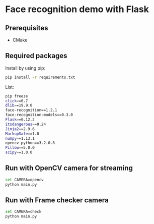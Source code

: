 # Face recognition demo with Flask

## Prerequisites

* CMake

## Required packages

Install by using pip:

```bash
pip install -r requirements.txt
```

List:

```bash
pip freeze
click==6.7
dlib==19.9.0
face-recognition==1.2.1
face-recognition-models==0.3.0
Flask==0.12.2
itsdangerous==0.24
Jinja2==2.9.6
MarkupSafe==1.0
numpy==1.13.1
opencv-python==3.2.0.8
Pillow==5.0.0
scipy==1.0.0
```

## Run with OpenCV camera for streaming

```bash
set CAMERA=opencv
python main.py
```

## Run with Frame checker camera

```bash
set CAMERA=check
python main.py
```
